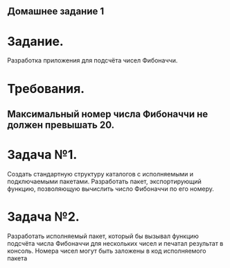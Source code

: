 ## Домашнее задание 1
# Задание.
Разработка приложения для подсчёта чисел Фибоначчи.

# Требования.
Максимальный номер числа Фибоначчи не должен превышать 20.
--

# Задача №1.
Создать стандартную структуру каталогов с исполняемыми и подключаемыми пакетами. Разработать пакет, экспортирующий функцию, позволяющую вычислить число Фибоначчи по его номеру.

# Задача №2.
Разработать исполняемый пакет, который бы вызывал функцию подсчёта числа Фибоначчи для нескольких чисел и печатал результат в консоль.
Номера чисел могут быть заложены в код исполняемого пакета